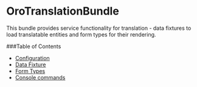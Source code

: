 OroTranslationBundle
====================

This bundle provides service functionality for translation - data fixtures to load translatable entities
and form types for their rendering.

###Table of Contents

- [Configuration](./Resources/doc/reference/configuration.md)
- [Data Fixture](./Resources/doc/reference/data_fixtures.md)
- [Form Types](./Resources/doc/reference/form_types.md)
- [Console commands](./Resources/doc/reference/commands.md)
